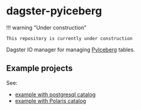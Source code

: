 # dagster-pyiceberg

!!! warning "Under construction"

    This repository is currently under construction

Dagster IO manager for managing [PyIceberg](https://github.com/apache/iceberg-python) tables.

## Example projects

See:

- [example with postgresql catalog](https://github.com/JasperHG90/dagster-pyiceberg-example-postgres)
- [example with Polaris catalog](https://github.com/JasperHG90/dagster-pyiceberg-example-polaris)

